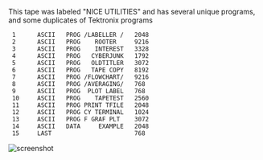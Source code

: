 This tape was labeled "NICE UTILITIES" and has several unique programs, and some duplicates of Tektronix programs
```
 1      ASCII   PROG /LABELLER /   2048   
 2      ASCII   PROG    ROOTER     9216   
 3      ASCII   PROG    INTEREST   3328   
 4      ASCII   PROG   CYBERJUNK   1792   
 5      ASCII   PROG   OLDTITLER   3072   
 6      ASCII   PROG   TAPE COPY   8192   
 7      ASCII   PROG /FLOWCHART/   9216   
 8      ASCII   PROG /AVERAGING/   768    
 9      ASCII   PROG  PLOT LABEL   768    
 10     ASCII   PROG    TAPETEST   2560   
 11     ASCII   PROG PRINT TFILE   2048   
 12     ASCII   PROG CY TERMINAL   1024   
 13     ASCII   PROG F GRAF PLT    3072   
 14     ASCII   DATA     EXAMPLE   2048   
 15     LAST                       768    
``` 
![screenshot](./4054%20with%20Active%20Filter.JPG)
